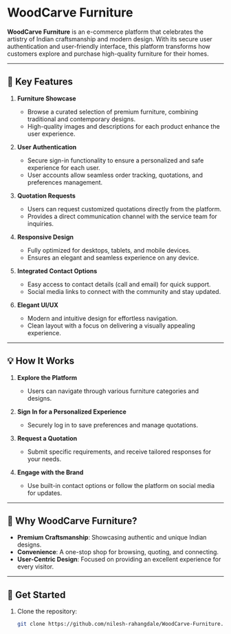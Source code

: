 # WoodCarve Furniture  

**WoodCarve Furniture** is an e-commerce platform that celebrates the artistry of Indian craftsmanship and modern design. With its secure user authentication and user-friendly interface, this platform transforms how customers explore and purchase high-quality furniture for their homes.  

---

## 🌟 Key Features  

1. **Furniture Showcase**  
   - Browse a curated selection of premium furniture, combining traditional and contemporary designs.  
   - High-quality images and descriptions for each product enhance the user experience.  

2. **User Authentication**  
   - Secure sign-in functionality to ensure a personalized and safe experience for each user.  
   - User accounts allow seamless order tracking, quotations, and preferences management.  

3. **Quotation Requests**  
   - Users can request customized quotations directly from the platform.  
   - Provides a direct communication channel with the service team for inquiries.  

4. **Responsive Design**  
   - Fully optimized for desktops, tablets, and mobile devices.  
   - Ensures an elegant and seamless experience on any device.  

5. **Integrated Contact Options**  
   - Easy access to contact details (call and email) for quick support.  
   - Social media links to connect with the community and stay updated.  

6. **Elegant UI/UX**  
   - Modern and intuitive design for effortless navigation.  
   - Clean layout with a focus on delivering a visually appealing experience.  

---

## 💡 How It Works  

1. **Explore the Platform**  
   - Users can navigate through various furniture categories and designs.  

2. **Sign In for a Personalized Experience**  
   - Securely log in to save preferences and manage quotations.  

3. **Request a Quotation**  
   - Submit specific requirements, and receive tailored responses for your needs.  

4. **Engage with the Brand**  
   - Use built-in contact options or follow the platform on social media for updates.  

---

## 🎯 Why WoodCarve Furniture?  

- **Premium Craftsmanship**: Showcasing authentic and unique Indian designs.  
- **Convenience**: A one-stop shop for browsing, quoting, and connecting.  
- **User-Centric Design**: Focused on providing an excellent experience for every visitor.  

---

## 🚀 Get Started  

1. Clone the repository:  
   ```bash  
   git clone https://github.com/nilesh-rahangdale/WoodCarve-Furniture.git

